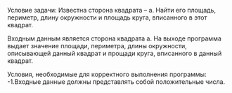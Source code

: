 Условие задачи: 
Известна сторона квадрата – a. Найти его площадь, периметр, длину окружности и площадь круга, вписанного в этот квадрат.

Входным данным является сторона квадрата а. На выходе программа выдает значение площади, периметра, длины окружности, описывающей данный квадрат и прощади круга, вписанного в данный квадрат.

Условия, необходимые для корректного выполнения программы:
-1.Входные данные должны представлять собой положительные числа.
